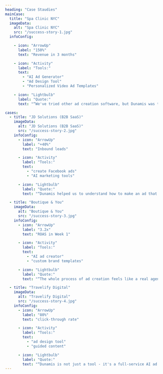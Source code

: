```yaml
---
heading: "Case Staudies"
mainCase:
  title: "Spa Clinic NYC"
  imageData:
    alt: "Spa Clinic NYC"
    src: "/success-story-1.jpg"
  infoConfig:

    - icon: "ArrowUp"
      label: "150%"
      text: "Revenue in 3 months"

    - icon: "Activity"
      label: "Tools:"
      text:
        - "AI Ad Generator"
        - "Ad Design Tool"
        - "Personalized Video Ad Templates"

    - icon: "Lightbulb"
      label: "Quote:"
      text: "“We've tried other ad creation software, but Dunamis was the first to actually drive real results”"

cases:
  - title: "JD Solutions (B2B SaaS)"
    imageData:
      alt: "JD Solutions (B2B SaaS)"
      src: "/success-story-2.jpg"
    infoConfig:
      - icon: "ArrowUp"
        label: "+40%"
        text: "Inbound leads"

      - icon: "Activity"
        label: "Tools:"
        text:
          - "create Facebook ads"
          - "AI marketing tools"

      - icon: "Lightbulb"
        label: "Quote:"
        text: "“Dunamis helped us to understand how to make an ad that converts - no guesswork”"

  - title: "Boutique & You"
    imageData:
      alt: "Boutique & You"
      src: "/success-story-3.jpg"
    infoConfig:
      - icon: "ArrowUp"
        label: "3.2x"
        text: "ROAS in Week 1"

      - icon: "Activity"
        label: "Tools:"
        text:
          - "AI ad creator"
          - "custom brand templates"

      - icon: "Lightbulb"
        label: "Quote:"
        text: "“The whole process of ad creation feels like a real agency - but automated”"

  - title: "Travelify Digital"
    imageData:
      alt: "Travelify Digital"
      src: "/success-story-4.jpg"
    infoConfig:
      - icon: "ArrowUp"
        label: "80%"
        text: "click-through rate"

      - icon: "Activity"
        label: "Tools:"
        text:
          - "ad design tool"
          - "guided content"

      - icon: "Lightbulb"
        label: "Quote:"
        text: "“Dunamis is not just a tool - it's a full-service AI ad assistant”"
---
```

